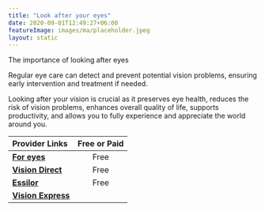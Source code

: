 ```yaml
---
title: "Look after your eyes"
date: 2020-09-01T12:49:27+06:00
featureImage: images/ma/placeholder.jpeg
layout: static
---
```


The importance of looking after eyes

Regular eye care can detect and prevent potential vision problems, ensuring early intervention and treatment if needed.

Looking after your vision is crucial as it preserves eye health, reduces the risk of vision problems, enhances overall quality of life, supports productivity, and allows you to fully experience and appreciate the world around you.

| Provider Links      | Free or Paid  |  
| :-----------          | :--------------:      |  
| [**For eyes**](https://www.foreyes.com/blog/why-is-it-important-to-take-care-of-your-eyes/) | Free | 
| [**Vision Direct**](https://www.visiondirect.co.uk/free-eye-test) | Free | 
| [**Essilor**](https://global.essilor.com/ie/blog/your-life-and-eyes/why-it-s-important-to-look-after-your-eyes) | Free | 
| [**Vision Express**](https://www.visionexpress.com/) |  | 
  

<br/><br/>






